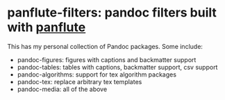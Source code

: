 # panflute-filters: pandoc filters built with [panflute](https://github.com/sergiocorreia/panflute)

This has my personal collection of Pandoc packages. Some include:

- pandoc-figures: figures with captions and backmatter support
- pandoc-tables: tables with captions, backmatter support, csv support
- pandoc-algorithms: support for tex algorithm packages
- pandoc-tex: replace arbitrary tex templates
- pandoc-media: all of the above

